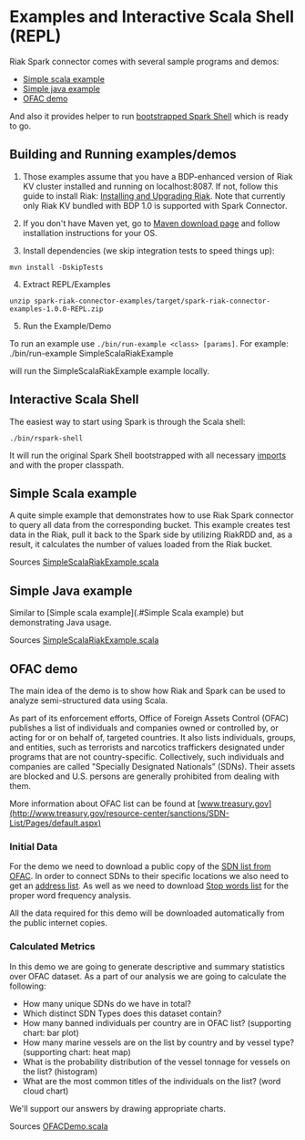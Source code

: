 # Examples and Interactive Scala Shell (REPL)
Riak Spark connector comes with several sample programs and demos:

- [Simple scala example](.#Simple-Scala-example)
- [Simple java example](.#Simple-Java-example)
- [OFAC demo](.#OFAC-demo)

And also it provides helper to run [bootstrapped Spark Shell](.#Interactive-Scala-Shell) which is ready to go.
 
## Building and Running examples/demos
1. Those examples assume that you have a BDP-enhanced version of Riak KV cluster installed and running on localhost:8087. If not, follow this guide to install Riak: [Installing and Upgrading Riak](http://docs.basho.com/riak/latest/ops/building/installing/). Note that currently only Riak KV bundled with BDP 1.0 is supported with Spark Connector.

2. If you don't have Maven yet, go to [Maven download page](https://maven.apache.org/download.cgi) and follow installation instructions for your OS.

3. Install dependencies (we skip integration tests to speed things up):
```
mvn install -DskipTests
```

4. Extract REPL/Examples
```
unzip spark-riak-connector-examples/target/spark-riak-connector-examples-1.0.0-REPL.zip
```

5. Run the Example/Demo

To run an example use `./bin/run-example <class> [params]`. For example:
    ./bin/run-example SimpleScalaRiakExample

will run the SimpleScalaRiakExample example locally.

## Interactive Scala Shell
The easiest way to start using Spark is through the Scala shell:
```
./bin/rspark-shell
```

It will run the original Spark Shell bootstrapped with all necessary [imports](./src/main/repl/conf/rspark-shell-defaults.scala)
and with the proper classpath. 

## Simple Scala example
A quite simple example that demonstrates how to use Riak Spark connector to query all data from the corresponding  bucket. 
This example creates test data in the Riak, pull it back to the Spark side by utilizing RiakRDD and, as a result, 
it calculates the number of values loaded from the Riak bucket.

Sources [SimpleScalaRiakExample.scala](./src/main/scala/com/basho/riak/spark/examples/SimpleScalaRiakExample.scala)

## Simple Java example
Similar to [Simple scala example](.#Simple Scala example) but  demonstrating Java usage.

Sources [SimpleScalaRiakExample.scala](./src/main/java/com/basho/riak/spark/examples/SimpleJavaRiakExample.scala)

## OFAC demo
The main idea of the demo is to show how Riak and Spark can be used to analyze semi-structured data using Scala.

As part of its enforcement efforts, Office of Foreign Assets Control (OFAC) publishes a list of individuals and companies owned or controlled by, or acting for or on behalf of, targeted countries. It also lists individuals, groups, and entities, such as terrorists and narcotics traffickers designated under programs that are not country-specific. Collectively, such individuals and companies are called "Specially Designated Nationals” (SDNs). Their assets are blocked and U.S. persons are generally prohibited from dealing with them.

More information about OFAC list can be found at [www.treasury.gov](http://www.treasury.gov/resource-center/sanctions/SDN-List/Pages/default.aspx)

### Initial Data
For the demo we need to download a public copy of the [SDN list from OFAC](http://www.treasury.gov/ofac/downloads/sdn.csv).
In order to connect SDNs to their specific locations we also need to get an [address list](http://www.treasury.gov/ofac/downloads/add.csv).
As well as we need  to download [Stop words list](https://en.wikipedia.org/wiki/Stop_words) for the proper word frequency analysis.

All the data required for this demo will be downloaded automatically from the public internet copies.

### Calculated Metrics
In this demo we are going to generate descriptive and summary statistics over OFAC dataset. As a part of our analysis we are going to calculate the following:

* How many unique SDNs do we have in total?
* Which distinct SDN Types does this dataset contain?
* How many banned individuals per country are in OFAC list? (supporting chart: bar plot)
* How many marine vessels are on the list by country and by vessel type? (supporting chart: heat map)
* What is the probability distribution of the vessel tonnage for vessels on the list? (histogram) 
* What are the most common titles of the individuals on the list? (word cloud chart)

We'll support our answers by drawing appropriate charts. 

Sources [OFACDemo.scala](./src/main/scala/com/basho/riak/spark/examples/demos/ofac/OFACDemo.scala)
